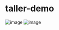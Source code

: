 # taller-demo
![image](https://github.com/user-attachments/assets/3ea25dea-5d2d-4d15-8eea-486836a42818)
![image](https://github.com/user-attachments/assets/9f2ec8d0-fefb-4f95-9ff9-81df516b7a41)
